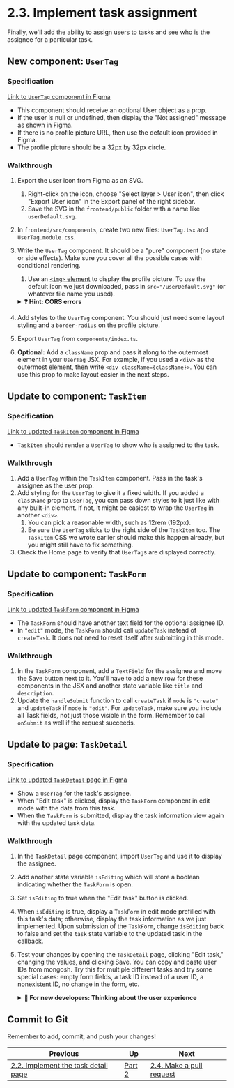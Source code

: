 # 2.3. Implement task assignment

Finally, we'll add the ability to assign users to tasks and see who is the assignee for a particular task.

## New component: `UserTag`

### Specification

[Link to `UserTag` component in Figma](https://www.figma.com/file/8eRDNyOrYRgyN7NNb0mIXA/Onboarding-Todo-App?type=design&node-id=38-552&mode=design&t=sAnv6Hgp6SzriN7g-4)

- This component should receive an optional User object as a prop.
- If the user is null or undefined, then display the "Not assigned" message as shown in Figma.
- If there is no profile picture URL, then use the default icon provided in Figma.
- The profile picture should be a 32px by 32px circle.

### Walkthrough

1. Export the user icon from Figma as an SVG.
   1. Right-click on the icon, choose "Select layer > User icon", then click "Export User icon" in the Export panel of the right sidebar.
   2. Save the SVG in the `frontend/public` folder with a name like `userDefault.svg`.
2. In `frontend/src/components`, create two new files: `UserTag.tsx` and `UserTag.module.css`.
3. Write the `UserTag` component. It should be a "pure" component (no state or side effects). Make sure you cover all the possible cases with conditional rendering.

   1. Use an [`<img>` element](https://developer.mozilla.org/en-US/docs/Web/HTML/Element/img) to display the profile picture. To use the default icon we just downloaded, pass in `src="/userDefault.svg"` (or whatever file name you used).
   <details>
   <summary><strong>❓ Hint: CORS errors</strong></summary>

   _You might encounter a CORS (Cross-Origin Resource Sharing) permission error caused by the profile picture. This happens because browsers block requests for any resource that's not from the same origin (in our case, `localhost:3000`) by default for security reasons. You can ignore these errors and just use the example profile pictures that we provided (see [Part 2.1](./2-1-Users.md))._
   </details>

4. Add styles to the `UserTag` component. You should just need some layout styling and a `border-radius` on the profile picture.
5. Export `UserTag` from `components/index.ts`.
6. **Optional:** Add a `className` prop and pass it along to the outermost element in your `UserTag` JSX. For example, if you used a `<div>` as the outermost element, then write `<div className={className}>`. You can use this prop to make layout easier in the next steps.

## Update to component: `TaskItem`

### Specification

[Link to updated `TaskItem` component in Figma](https://www.figma.com/file/8eRDNyOrYRgyN7NNb0mIXA/Onboarding-Todo-App?type=design&node-id=36-307&mode=design&t=sAnv6Hgp6SzriN7g-4)

- `TaskItem` should render a `UserTag` to show who is assigned to the task.

### Walkthrough

1. Add a `UserTag` within the `TaskItem` component. Pass in the task's assignee as the user prop.
2. Add styling for the `UserTag` to give it a fixed width. If you added a `className` prop to `UserTag`, you can pass down styles to it just like with any built-in element. If not, it might be easiest to wrap the `UserTag` in another `<div>`.
   1. You can pick a reasonable width, such as 12rem (192px).
   2. Be sure the `UserTag` sticks to the right side of the `TaskItem` too. The `TaskItem` CSS we wrote earlier should make this happen already, but you might still have to fix something.
3. Check the Home page to verify that `UserTag`s are displayed correctly.

## Update to component: `TaskForm`

### Specification

[Link to updated `TaskForm` component in Figma](https://www.figma.com/file/8eRDNyOrYRgyN7NNb0mIXA/Onboarding-Todo-App?type=design&node-id=38-620&mode=design&t=sAnv6Hgp6SzriN7g-4)

- The `TaskForm` should have another text field for the optional assignee ID.
- In `"edit"` mode, the `TaskForm` should call `updateTask` instead of `createTask`. It does not need to reset itself after submitting in this mode.

### Walkthrough

1. In the `TaskForm` component, add a `TextField` for the assignee and move the Save button next to it. You'll have to add a new row for these components in the JSX and another state variable like `title` and `description`.
2. Update the `handleSubmit` function to call `createTask` if `mode` is `"create"` and `updateTask` if `mode` is `"edit"`. For `updateTask`, make sure you include all Task fields, not just those visible in the form. Remember to call `onSubmit` as well if the request succeeds.

## Update to page: `TaskDetail`

### Specification

[Link to updated `TaskDetail` page in Figma](https://www.figma.com/file/8eRDNyOrYRgyN7NNb0mIXA/Onboarding-Todo-App?type=design&node-id=38-575&mode=design&t=sAnv6Hgp6SzriN7g-4)

- Show a `UserTag` for the task's assignee.
- When "Edit task" is clicked, display the `TaskForm` component in edit mode with the data from this task.
- When the `TaskForm` is submitted, display the task information view again with the updated task data.

### Walkthrough

1. In the `TaskDetail` page component, import `UserTag` and use it to display the assignee.
2. Add another state variable `isEditing` which will store a boolean indicating whether the `TaskForm` is open.
3. Set `isEditing` to true when the "Edit task" button is clicked.
4. When `isEditing` is true, display a `TaskForm` in edit mode prefilled with this task's data; otherwise, display the task information as we just implemented. Upon submission of the `TaskForm`, change `isEditing` back to false and set the `task` state variable to the updated task in the callback.
5. Test your changes by opening the `TaskDetail` page, clicking "Edit task," changing the values, and clicking Save. You can copy and paste user IDs from mongosh. Try this for multiple different tasks and try some special cases: empty form fields, a task ID instead of a user ID, a nonexistent ID, no change in the form, etc.
   <details>
   <summary><strong>🤔 For new developers: Thinking about the user experience</strong></summary>

   _Pasting user IDs manually isn't a great user experience. In a real project, we could use some kind of dropdown selection menu, possibly with a search bar to filter by name. Can you think of other ways to design this interaction?_
   </details>

## Commit to Git

Remember to add, commit, and push your changes!

| Previous                                                    | Up           | Next                                              |
| ----------------------------------------------------------- | ------------ | ------------------------------------------------- |
| [2.2. Implement the task detail page](./2-2-Task-detail.md) | [Part 2](./) | [2.4. Make a pull request](./2-4-Pull-request.md) |
